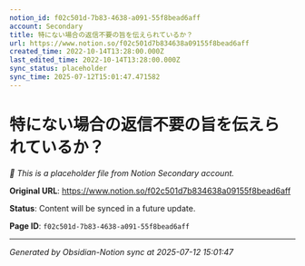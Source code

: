 ```yaml
---
notion_id: f02c501d-7b83-4638-a091-55f8bead6aff
account: Secondary
title: 特にない場合の返信不要の旨を伝えられているか？
url: https://www.notion.so/f02c501d7b834638a09155f8bead6aff
created_time: 2022-10-14T13:28:00.000Z
last_edited_time: 2022-10-14T13:28:00.000Z
sync_status: placeholder
sync_time: 2025-07-12T15:01:47.471582
---
```


# 特にない場合の返信不要の旨を伝えられているか？

*🔄 This is a placeholder file from Notion Secondary account.*

**Original URL**: https://www.notion.so/f02c501d7b834638a09155f8bead6aff

**Status**: Content will be synced in a future update.

**Page ID**: `f02c501d-7b83-4638-a091-55f8bead6aff`

---

*Generated by Obsidian-Notion sync at 2025-07-12 15:01:47*
